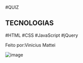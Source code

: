 #QUIZ

## TECNOLOGIAS

#HTML
#CSS
#JavaScript
#jQuery

Feito por:Vinicius Mattei

![image](https://github.com/ViniMattei/quiz-jquery/assets/146492170/f9e45dc3-29c0-4963-ba39-48c83209c94e)
